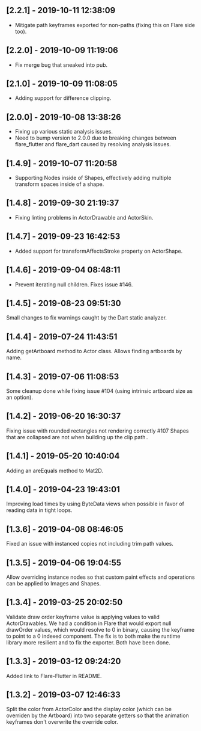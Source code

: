 ## [2.2.1] - 2019-10-11 12:38:09

- Mitigate path keyframes exported for non-paths (fixing this on Flare side too).

## [2.2.0] - 2019-10-09 11:19:06

- Fix merge bug that sneaked into pub.

## [2.1.0] - 2019-10-09 11:08:05

- Adding support for difference clipping.

## [2.0.0] - 2019-10-08 13:38:26

- Fixing up various static analysis issues.
- Need to bump version to 2.0.0 due to breaking changes between flare_flutter and flare_dart caused by resolving analysis issues.

## [1.4.9] - 2019-10-07 11:20:58

- Supporting Nodes inside of Shapes, effectively adding multiple transform spaces inside of a shape.

## [1.4.8] - 2019-09-30 21:19:37

- Fixing linting problems in ActorDrawable and ActorSkin.

## [1.4.7] - 2019-09-23 16:42:53

- Added support for transformAffectsStroke property on ActorShape.

## [1.4.6] - 2019-09-04 08:48:11

- Prevent iterating null children. Fixes issue #146.

## [1.4.5] - 2019-08-23 09:51:30

Small changes to fix warnings caught by the Dart static analyzer.

## [1.4.4] - 2019-07-24 11:43:51

Adding getArtboard method to Actor class. Allows finding artboards by name.

## [1.4.3] - 2019-07-06 11:08:53

Some cleanup done while fixing issue #104 (using intrinsic artboard size as an option).

## [1.4.2] - 2019-06-20 16:30:37

Fixing issue with rounded rectangles not rendering correctly #107
Shapes that are collapsed are not when building up the clip path..

## [1.4.1] - 2019-05-20 10:40:04

Adding an areEquals method to Mat2D.

## [1.4.0] - 2019-04-23 19:43:01

Improving load times by using ByteData views when possible in favor of reading data in tight loops.

## [1.3.6] - 2019-04-08 08:46:05

Fixed an issue with instanced copies not including trim path values.

## [1.3.5] - 2019-04-06 19:04:55

Allow overriding instance nodes so that custom paint effects and operations can be applied to Images and Shapes.

## [1.3.4] - 2019-03-25 20:02:50

Validate draw order keyframe value is applying values to valid ActorDrawables. We had a condition in Flare that would export null drawOrder values, which would resolve to 0 in binary, causing the keyframe to point to a 0 indexed component. The fix is to both make the runtime library more resilient and to fix the exporter. Both have been done.

## [1.3.3] - 2019-03-12 09:24:20

Added link to Flare-Flutter in README.

## [1.3.2] - 2019-03-07 12:46:33

Split the color from ActorColor and the display color (which can be overriden by the Artboard) into two separate getters so that the animation keyframes don't overwrite the override color.